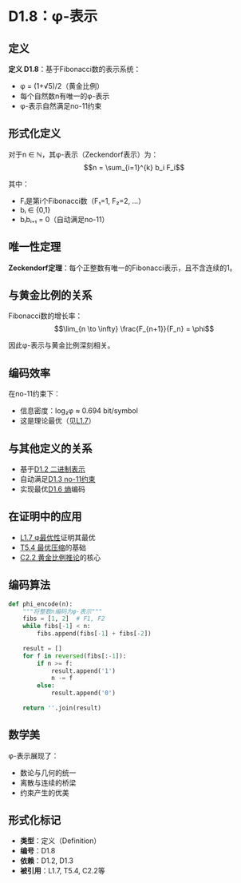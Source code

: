# D1.8：φ-表示

## 定义

**定义 D1.8**：基于Fibonacci数的表示系统：
- φ = (1+√5)/2（黄金比例）
- 每个自然数n有唯一的φ-表示
- φ-表示自然满足no-11约束

## 形式化定义

对于n ∈ ℕ，其φ-表示（Zeckendorf表示）为：
$$n = \sum_{i=1}^{k} b_i F_i$$

其中：
- Fᵢ是第i个Fibonacci数（F₁=1, F₂=2, ...）
- bᵢ ∈ {0,1}
- bᵢbᵢ₊₁ = 0（自动满足no-11）

## 唯一性定理

**Zeckendorf定理**：每个正整数有唯一的Fibonacci表示，且不含连续的1。

## 与黄金比例的关系

Fibonacci数的增长率：
$$\lim_{n \to \infty} \frac{F_{n+1}}{F_n} = \phi$$

因此φ-表示与黄金比例深刻相关。

## 编码效率

在no-11约束下：
- 信息密度：log₂φ ≈ 0.694 bit/symbol
- 这是理论最优（见[L1.7](L1-7-phi-optimality.md)）

## 与其他定义的关系

- 基于[D1.2 二进制表示](D1-2-binary-representation.md)
- 自动满足[D1.3 no-11约束](D1-3-no-11-constraint.md)
- 实现最优[D1.6 熵](D1-6-entropy.md)编码

## 在证明中的应用

- [L1.7 φ最优性](L1-7-phi-optimality.md)证明其最优
- [T5.4 最优压缩](T5-4-optimal-compression.md)的基础
- [C2.2 黄金比例推论](C2-2-golden-ratio.md)的核心

## 编码算法

```python
def phi_encode(n):
    """将整数n编码为φ-表示"""
    fibs = [1, 2]  # F1, F2
    while fibs[-1] < n:
        fibs.append(fibs[-1] + fibs[-2])
    
    result = []
    for f in reversed(fibs[:-1]):
        if n >= f:
            result.append('1')
            n -= f
        else:
            result.append('0')
    
    return ''.join(result)
```

## 数学美

φ-表示展现了：
- 数论与几何的统一
- 离散与连续的桥梁
- 约束产生的优美

## 形式化标记

- **类型**：定义（Definition）
- **编号**：D1.8
- **依赖**：D1.2, D1.3
- **被引用**：L1.7, T5.4, C2.2等